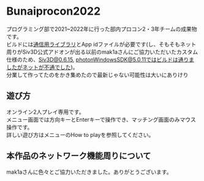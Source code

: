 # Bunaiprocon2022
プログラミング部で2021~2022年に行った部内プロコン2・3年チームの成果物です。  
ビルドには[通信用ライブラリ](https://www.photonengine.com/ja-jp/sdks#realtime-windows "Photon Realtime SDK")とApp idファイルが必要です(し、そもそもネット周りがSiv3D公式アドオンが出る以前のmak1aさんにご協力いただいたカスタム仕様のため、Siv3D@0.6.15, photonWindowsSDK@5.0.11ではビルドは通りましたがネットが不通でした)。  
分業して作ってたのをかき集めたので最新じゃない可能性は大いにありけり

## 遊び方
オンライン2人プレイ専用です。  
メニュー画面では方向キーとEnterキーで操作でき、マッチング画面のみマウス操作です。  
詳しい遊び方はメニューのHow to playを参照してください。

## 本作品のネットワーク機能周りについて
mak1aさんに色々とご協力いただきました。ありがとうございます。
